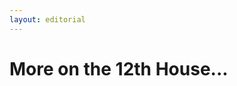```yaml
---
layout: editorial
---
```


# More on the 12th House...

<figure><img src="../../../../../.gitbook/assets/Screenshot 2024-02-10 at 5.17.12 AM.png" alt=""><figcaption></figcaption></figure>
